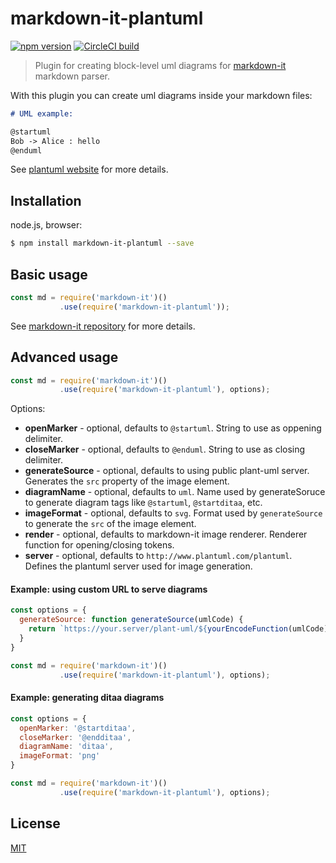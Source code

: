 # markdown-it-plantuml

[![npm version](https://img.shields.io/npm/v/markdown-it-plantuml.svg)](https://www.npmjs.com/package/markdown-it-plantuml)
[![CircleCI build](https://img.shields.io/circleci/project/github/gmunguia/markdown-it-plantuml.svg)](https://circleci.com/gh/gmunguia/markdown-it-plantuml/tree/master)

> Plugin for creating block-level uml diagrams for [markdown-it](https://github.com/markdown-it/markdown-it) markdown parser.

With this plugin you can create uml diagrams inside your markdown files:

```markdown
# UML example:

@startuml
Bob -> Alice : hello
@enduml
```

See [plantuml website](https://plantuml.com) for more details.

## Installation

node.js, browser:

```bash
$ npm install markdown-it-plantuml --save
```

## Basic usage

```js
const md = require('markdown-it')()
           .use(require('markdown-it-plantuml'));
```

See [markdown-it repository](https://github.com/markdown-it/markdown-it) for more details.

## Advanced usage

```js
const md = require('markdown-it')()
           .use(require('markdown-it-plantuml'), options);
```

Options:
  - __openMarker__ - optional, defaults to `@startuml`. String to use as oppening delimiter.
  - __closeMarker__ - optional, defaults to `@enduml`. String to use as closing delimiter.
  - __generateSource__ - optional, defaults to using public plant-uml server. Generates the `src` property of the image element.
  - __diagramName__ - optional, defaults to `uml`. Name used by generateSoruce to generate diagram tags like `@startuml`, `@startditaa`, etc.
  - __imageFormat__ - optional, defaults to `svg`. Format used by `generateSource` to generate the `src` of the image element.
  - __render__ - optional, defaults to markdown-it image renderer. Renderer function for opening/closing tokens.
  - __server__ - optional, defaults to `http://www.plantuml.com/plantuml`. Defines the plantuml server used for image generation.

#### Example: using custom URL to serve diagrams

```js
const options = {
  generateSource: function generateSource(umlCode) {
    return `https://your.server/plant-uml/${yourEncodeFunction(umlCode)}`;
  }
}

const md = require('markdown-it')()
           .use(require('markdown-it-plantuml'), options);
```

#### Example: generating ditaa diagrams

```js
const options = {
  openMarker: '@startditaa',
  closeMarker: '@endditaa',
  diagramName: 'ditaa',
  imageFormat: 'png'
}

const md = require('markdown-it')()
           .use(require('markdown-it-plantuml'), options);
```

## License

[MIT](https://github.com/gmunguia/markdown-it-plantuml/blob/master/LICENSE)
